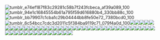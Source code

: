 ![tumblr_e74ef187f83c29281c58b7f243fcbeca_af39a089_100](https://github.com/user-attachments/assets/4c572d9a-fb4a-4ee3-a1bd-288962df00c5)![tumblr_94e1c16845554b61a795f59d616880b4_330bb88c_100](https://github.com/user-attachments/assets/4b981184-52c2-4b18-a949-9801fb86c4e8)![tumblr_bb79907c1cba1c29b04444bb8fe50e72_7380bcd0_100](https://github.com/user-attachments/assets/3a7b6676-2d4c-436e-9796-497754f6e55c)![tumblr_6c54bcc7cdc3d2011c5f384ba9119c71_079f4a0d_100](https://github.com/user-attachments/assets/ffcbcd79-44a6-428e-97a2-e179e6594c49)![](https://64.media.tumblr.com/9392818d0e62cbd50f15ec1a698c182a/0b35bb9647650202-7c/s100x200/7984a2653bf034dc27bcb328ac28916057ea8b8f.gifv)![](https://64.media.tumblr.com/d30418d1c37d8558e1bb8ec0dbea6bba/0b35bb9647650202-f0/s100x200/c75c9a050384d0c103be9cb76ea2eb1d44012a1e.pnj)![](https://64.media.tumblr.com/afddaba9773020ab7c8339aa2cb7c068/0b35bb9647650202-a2/s100x200/c97389f2b5e2cdcbe3b472f755d1d0e9b4232f73.gifv)![](https://64.media.tumblr.com/a41fca6ca167027686cf7906b6776bc2/0b35bb9647650202-55/s100x200/cd2fc2f82758c4b223100547e852bb5f0e5511d9.gifv)![](https://64.media.tumblr.com/f62b5d7bfc3c3e4bf4bb8c12f57f7813/0b35bb9647650202-53/s100x200/f9e22d03db9a8a260adafd5b34e4352c48dc0ca8.gifv)![](https://64.media.tumblr.com/d822b2b9f43f72bba0c90ac45298815f/db05d0327ea36415-63/s100x200/ec93310af8654c19a8321d8cddc4220c66ade3b2.pnj)![](https://64.media.tumblr.com/98114c3ce3ee19af8e66625141f56b13/1722c792cdb8ab55-38/s100x200/6a10f3ba76ba9f484d9fd3147221163a72bacfff.gifv)![](https://64.media.tumblr.com/5a48ab9ad4e0119ba29e6cbf1a40e668/af80e6e2ed7a9c08-15/s100x200/0b75bd38d67bd244297f443da05bc1c9f20d4dc2.pnj)![](https://64.media.tumblr.com/ef97e08089ebb2c448374657bb620f39/af80e6e2ed7a9c08-d3/s100x200/b12123d4d808994f3c9b043656700e834234544f.pnj)![](https://64.media.tumblr.com/3a0741b60bee67325bcf11bdecf12b5c/af80e6e2ed7a9c08-16/s100x200/a4a43654293ec4752c37cb5dbccf75cd921f3ac9.pnj)![](https://64.media.tumblr.com/b7844c6a34614700c5f09d24440e7d50/af80e6e2ed7a9c08-48/s100x200/b37bde409901210b7b714272360619c7203f30d2.pnj)![](https://64.media.tumblr.com/b261f7fae0b84958e89e63e17387572c/4ec521d84c14dfc1-fe/s100x200/16b6c5a7519c231195a05ddaae9f6820b5b8b95c.gifv)![](https://64.media.tumblr.com/a46f8131407f0059718db37faa853a8c/4ec521d84c14dfc1-82/s100x200/a8a199785ef03804d79e70bbe409028401c60c1e.gifv)![](https://64.media.tumblr.com/62672af90491ad9c5b11dc5ac5b43356/b7b112fa68e12955-90/s100x200/0d215a9e913de3c57cb937b7a1c629957581e956.gifv)![](https://64.media.tumblr.com/f2cab686bdb6a059650078d47a15343e/3f0edba32d2cfc14-95/s100x200/c159f3274e9b1d4d8a570d68407d6b03513aaf5f.gifv)![](https://64.media.tumblr.com/6ec8b1682763782dc3e6fbc71fd2c1d2/477cb05121cc24d8-4b/s100x200/ff08e825cb76b7a0aac7718ea76b38cf336c92c1.gifv)![](https://64.media.tumblr.com/91cf32733f9debd544510d690e226cc8/477cb05121cc24d8-33/s100x200/1a47f44a926a9d21f5570207b6787923e5e73a65.gifv)![](https://64.media.tumblr.com/355cad6c51de47ab7f27c36c838bdace/7f9e42b6559e3926-f7/s100x200/68645983872074966d033be47427300e1f5d6953.gifv)![](https://64.media.tumblr.com/c0f8a22fc02bf79636a7d6376afeebec/ec830c2873e0a670-f8/s100x200/cc6a24b9830b353ab9f5eb3e16e71c7d24af34ed.gifv)![](https://64.media.tumblr.com/688b3a744df2cf271c00b235521a7fc0/828bc025e247fab9-f0/s100x200/1cb90e221a1ee4eed24b99e8c729c7b34ed92c85.gifv)![](https://64.media.tumblr.com/36e5b35b87bab1b20fc505ee26c7c291/828bc025e247fab9-d9/s100x200/509c568de4e556ddf8bdaf74b1eeee1e03973a5a.pnj)![](https://64.media.tumblr.com/9dbc9d0eb929e3262e6452ab43570fd0/16f553eb51ea70c0-40/s100x200/5e08b0b99204e381374374a449cb0cf6634baddb.pnj)![](https://64.media.tumblr.com/4b0d4214f03d759a7a8142f88dc32adf/16f553eb51ea70c0-4d/s100x200/dc69127288b0bc984435a967f7296b095fbe1ee6.pnj)![](https://64.media.tumblr.com/6af29e1e77d76bdd5730432bd5fef5e2/13efa5f727578770-5e/s100x200/d20f4b4754e8146101200d83a390d899b0e6f90c.gifv)![](https://64.media.tumblr.com/bd663d1cd83206d12c181d8efca3d773/1565ca17f2057308-07/s100x200/3d10efcc1ed47258c906c1db87684c81181b1824.pnj)![](https://64.media.tumblr.com/9b707c566e9e22a4e43c67a8c4c95d08/1565ca17f2057308-fe/s100x200/3a88bbc66eac00516e01f1316ac4c136b9a474a0.pnj)![](https://64.media.tumblr.com/c697bd43ad6af3d1d53503d13b5ceb9f/d7748cdc31ad4550-d2/s100x200/87ed8e4cd2e1ccb90ea274ee333d7f5703e3ec56.gifv)![](https://64.media.tumblr.com/af38a90026e9d54fffbbd8ebb0819322/d7748cdc31ad4550-17/s100x200/46af373d189808a248c55bfefa0e3b0d2c93ad5c.gifv)![](https://64.media.tumblr.com/8d09c1fc37206bcf86b2ee530862fb81/7ee776a47de38779-b1/s100x200/2544fec4768473b3c131e944c30f765e056e2e2e.gifv)![](https://64.media.tumblr.com/9fdb180dde2152e2a3f8d65e9f787248/7ee776a47de38779-a5/s100x200/2e8cb109dbcba94fcb2bf064f5cf8156096a9192.gifv)![](https://64.media.tumblr.com/2c46782cd8b1deeb9de3ac1f095108f9/836b9b21a21367f0-a2/s100x200/bb632bfe40685c32c1e0d7a22d2cbd46a928d89a.gifv)![](https://64.media.tumblr.com/a1db71ae49f46c900fb8ad1c3f7d6b3d/367f67bd8107c99e-81/s100x200/2483c17b78c0759cc4b9f2ca3609b90c60321674.gifv)![](https://64.media.tumblr.com/eb650df0b7fcb0f905a57182414b7b8f/824d2bef1f4464fb-1e/s100x200/f24ff76a60f7766aed1b5923a0163ae3500a784d.gifv)![](https://64.media.tumblr.com/9b7b65ac90e0d725edc4225891055bd0/e30fa421359a5d97-76/s100x200/a4dfc10596f8a9068154b372700b1bd20badb3f6.pnj)![](https://64.media.tumblr.com/02415f11112db857953d8df9ce3ba305/64265d023f867fb6-61/s100x200/e13c3b34a42b7071bcbaafa0e63498b50a463fcf.pnj)![](https://64.media.tumblr.com/712cd32c1152c99d528f0fe3b5a4a1aa/c7376ab3eac68840-03/s100x200/57fe01841ff271b1a6f3f50719e1df6ba129056a.pnj)![](https://64.media.tumblr.com/b5622a2bb517182a40181e79238d1ed7/c7376ab3eac68840-83/s100x200/2426bd3ce3d68557539e35cb71f4a9e37a4232d1.pnj)![](https://64.media.tumblr.com/84a4825a49a1a2dce14b67c176f28777/b415327962db018a-2c/s100x200/0c32ca7784e1ef53eff4d1cd58da272a3fe2d849.gifv)![](https://64.media.tumblr.com/14c5b1ec36fa7281ad9ce9bfe6be361b/c0a341c23cad5899-21/s100x200/a55da2f808006ef5261a217b7d498b0a74ad22f5.pnj)![](https://64.media.tumblr.com/70eaec33eb765f15872ffcda9c34eb40/44ef4692ce77a4e0-8e/s250x400/bf8c0e7ff13fd3d365f0d4bf968712f25c4103c5.gifv)![](https://images-wixmp-ed30a86b8c4ca887773594c2.wixmp.com/f/822cc405-b3b5-4dca-8d21-876f068287e2/d86l4ml-237240bd-6cb5-4f42-bcfc-472d5f15dd45.png/v1/fill/w_99,h_56,q_80,strp/oc_x_canon_shipper_by_asahigirl_d86l4ml-fullview.jpg?token=eyJ0eXAiOiJKV1QiLCJhbGciOiJIUzI1NiJ9.eyJzdWIiOiJ1cm46YXBwOjdlMGQxODg5ODIyNjQzNzNhNWYwZDQxNWVhMGQyNmUwIiwiaXNzIjoidXJuOmFwcDo3ZTBkMTg4OTgyMjY0MzczYTVmMGQ0MTVlYTBkMjZlMCIsIm9iaiI6W1t7ImhlaWdodCI6Ijw9NTYiLCJwYXRoIjoiXC9mXC84MjJjYzQwNS1iM2I1LTRkY2EtOGQyMS04NzZmMDY4Mjg3ZTJcL2Q4Nmw0bWwtMjM3MjQwYmQtNmNiNS00ZjQyLWJjZmMtNDcyZDVmMTVkZDQ1LnBuZyIsIndpZHRoIjoiPD05OSJ9XV0sImF1ZCI6WyJ1cm46c2VydmljZTppbWFnZS5vcGVyYXRpb25zIl19._0eTE_wjvuhYVK_OmMHJGyOJXsu6mNqWmLS94GVit7c)![](https://images-wixmp-ed30a86b8c4ca887773594c2.wixmp.com/f/db747121-5db6-471b-9cc2-8159df3186d6/dg5i91r-6dfd94b6-9620-4c13-b253-a2b3e8ab2c2a.gif?token=eyJ0eXAiOiJKV1QiLCJhbGciOiJIUzI1NiJ9.eyJzdWIiOiJ1cm46YXBwOjdlMGQxODg5ODIyNjQzNzNhNWYwZDQxNWVhMGQyNmUwIiwiaXNzIjoidXJuOmFwcDo3ZTBkMTg4OTgyMjY0MzczYTVmMGQ0MTVlYTBkMjZlMCIsIm9iaiI6W1t7InBhdGgiOiJcL2ZcL2RiNzQ3MTIxLTVkYjYtNDcxYi05Y2MyLTgxNTlkZjMxODZkNlwvZGc1aTkxci02ZGZkOTRiNi05NjIwLTRjMTMtYjI1My1hMmIzZThhYjJjMmEuZ2lmIn1dXSwiYXVkIjpbInVybjpzZXJ2aWNlOmZpbGUuZG93bmxvYWQiXX0.npV5u6ODjZE2CjEThwlfRkToxGyWsVvFyTiptXiXrlQ)![](https://images-wixmp-ed30a86b8c4ca887773594c2.wixmp.com/f/db747121-5db6-471b-9cc2-8159df3186d6/dg3m6gm-4d88d59a-9995-4f92-9700-246468ea26b8.gif?token=eyJ0eXAiOiJKV1QiLCJhbGciOiJIUzI1NiJ9.eyJzdWIiOiJ1cm46YXBwOjdlMGQxODg5ODIyNjQzNzNhNWYwZDQxNWVhMGQyNmUwIiwiaXNzIjoidXJuOmFwcDo3ZTBkMTg4OTgyMjY0MzczYTVmMGQ0MTVlYTBkMjZlMCIsIm9iaiI6W1t7InBhdGgiOiJcL2ZcL2RiNzQ3MTIxLTVkYjYtNDcxYi05Y2MyLTgxNTlkZjMxODZkNlwvZGczbTZnbS00ZDg4ZDU5YS05OTk1LTRmOTItOTcwMC0yNDY0NjhlYTI2YjguZ2lmIn1dXSwiYXVkIjpbInVybjpzZXJ2aWNlOmZpbGUuZG93bmxvYWQiXX0.4GcisN-3gLYpkUe7x_qg_F_GJlfgq1gTkaw1MwPD-u0)![](https://images-wixmp-ed30a86b8c4ca887773594c2.wixmp.com/f/c5e1fc45-d597-4d37-9170-4e0bee4fe49f/d1hkxvp-dbe32337-dbd4-4a48-9d51-01fed8e56e2f.png?token=eyJ0eXAiOiJKV1QiLCJhbGciOiJIUzI1NiJ9.eyJzdWIiOiJ1cm46YXBwOjdlMGQxODg5ODIyNjQzNzNhNWYwZDQxNWVhMGQyNmUwIiwiaXNzIjoidXJuOmFwcDo3ZTBkMTg4OTgyMjY0MzczYTVmMGQ0MTVlYTBkMjZlMCIsIm9iaiI6W1t7InBhdGgiOiJcL2ZcL2M1ZTFmYzQ1LWQ1OTctNGQzNy05MTcwLTRlMGJlZTRmZTQ5ZlwvZDFoa3h2cC1kYmUzMjMzNy1kYmQ0LTRhNDgtOWQ1MS0wMWZlZDhlNTZlMmYucG5nIn1dXSwiYXVkIjpbInVybjpzZXJ2aWNlOmZpbGUuZG93bmxvYWQiXX0.cusPX2sBNfQY7YvoOrp7yhlR6yPpT6zX7YLyDiWokTE)![](https://images-wixmp-ed30a86b8c4ca887773594c2.wixmp.com/f/526a7678-cd83-42aa-b098-6096e283942a/dack0uf-0e464d29-230a-4d7b-8949-1f10344dce95.png?token=eyJ0eXAiOiJKV1QiLCJhbGciOiJIUzI1NiJ9.eyJzdWIiOiJ1cm46YXBwOjdlMGQxODg5ODIyNjQzNzNhNWYwZDQxNWVhMGQyNmUwIiwiaXNzIjoidXJuOmFwcDo3ZTBkMTg4OTgyMjY0MzczYTVmMGQ0MTVlYTBkMjZlMCIsIm9iaiI6W1t7InBhdGgiOiJcL2ZcLzUyNmE3Njc4LWNkODMtNDJhYS1iMDk4LTYwOTZlMjgzOTQyYVwvZGFjazB1Zi0wZTQ2NGQyOS0yMzBhLTRkN2ItODk0OS0xZjEwMzQ0ZGNlOTUucG5nIn1dXSwiYXVkIjpbInVybjpzZXJ2aWNlOmZpbGUuZG93bmxvYWQiXX0.ASlHpKq-2sP5paEH-Enjq5FYHrJOQcaLka23F0nIvGU)![](https://images-wixmp-ed30a86b8c4ca887773594c2.wixmp.com/f/f6849d7d-78c1-4a7f-a615-75916a26de8b/dacm1h2-3e6c5032-7793-494c-972a-951679d36ce2.png?token=eyJ0eXAiOiJKV1QiLCJhbGciOiJIUzI1NiJ9.eyJzdWIiOiJ1cm46YXBwOjdlMGQxODg5ODIyNjQzNzNhNWYwZDQxNWVhMGQyNmUwIiwiaXNzIjoidXJuOmFwcDo3ZTBkMTg4OTgyMjY0MzczYTVmMGQ0MTVlYTBkMjZlMCIsIm9iaiI6W1t7InBhdGgiOiJcL2ZcL2Y2ODQ5ZDdkLTc4YzEtNGE3Zi1hNjE1LTc1OTE2YTI2ZGU4YlwvZGFjbTFoMi0zZTZjNTAzMi03NzkzLTQ5NGMtOTcyYS05NTE2NzlkMzZjZTIucG5nIn1dXSwiYXVkIjpbInVybjpzZXJ2aWNlOmZpbGUuZG93bmxvYWQiXX0.RXcvTlCJdOpvc77Z912sctvHZBvCUNNTOpQ6jayYZRs)![](https://images-wixmp-ed30a86b8c4ca887773594c2.wixmp.com/f/5b5712f7-803b-4b98-ba97-749f1a107087/d9x2ekd-82d33ae1-0458-4beb-af1e-a81e2dc8edaa.gif?token=eyJ0eXAiOiJKV1QiLCJhbGciOiJIUzI1NiJ9.eyJzdWIiOiJ1cm46YXBwOjdlMGQxODg5ODIyNjQzNzNhNWYwZDQxNWVhMGQyNmUwIiwiaXNzIjoidXJuOmFwcDo3ZTBkMTg4OTgyMjY0MzczYTVmMGQ0MTVlYTBkMjZlMCIsIm9iaiI6W1t7InBhdGgiOiJcL2ZcLzViNTcxMmY3LTgwM2ItNGI5OC1iYTk3LTc0OWYxYTEwNzA4N1wvZDl4MmVrZC04MmQzM2FlMS0wNDU4LTRiZWItYWYxZS1hODFlMmRjOGVkYWEuZ2lmIn1dXSwiYXVkIjpbInVybjpzZXJ2aWNlOmZpbGUuZG93bmxvYWQiXX0.acXlebCkyvwElqOWcJnWXuwAoJuMV4z1oyyX-6sHf8g)![](https://images-wixmp-ed30a86b8c4ca887773594c2.wixmp.com/f/b7c85fee-302f-401d-acbd-f2943d9c9e95/d18yq4i-b6c2aae3-d1be-4e4e-8a7c-26226c6d50d7.gif?token=eyJ0eXAiOiJKV1QiLCJhbGciOiJIUzI1NiJ9.eyJzdWIiOiJ1cm46YXBwOjdlMGQxODg5ODIyNjQzNzNhNWYwZDQxNWVhMGQyNmUwIiwiaXNzIjoidXJuOmFwcDo3ZTBkMTg4OTgyMjY0MzczYTVmMGQ0MTVlYTBkMjZlMCIsIm9iaiI6W1t7InBhdGgiOiJcL2ZcL2I3Yzg1ZmVlLTMwMmYtNDAxZC1hY2JkLWYyOTQzZDljOWU5NVwvZDE4eXE0aS1iNmMyYWFlMy1kMWJlLTRlNGUtOGE3Yy0yNjIyNmM2ZDUwZDcuZ2lmIn1dXSwiYXVkIjpbInVybjpzZXJ2aWNlOmZpbGUuZG93bmxvYWQiXX0.U1H567oHfep46TJ0kZHU_pLpYVyLVlBf9zcpVSkAUR0)![](https://images-wixmp-ed30a86b8c4ca887773594c2.wixmp.com/f/f983145b-5a59-4ee3-bf1d-83a36da8e713/d3k44qu-e7d69d92-dd53-4a47-821c-d34c6edd3bcb.gif?token=eyJ0eXAiOiJKV1QiLCJhbGciOiJIUzI1NiJ9.eyJzdWIiOiJ1cm46YXBwOjdlMGQxODg5ODIyNjQzNzNhNWYwZDQxNWVhMGQyNmUwIiwiaXNzIjoidXJuOmFwcDo3ZTBkMTg4OTgyMjY0MzczYTVmMGQ0MTVlYTBkMjZlMCIsIm9iaiI6W1t7InBhdGgiOiJcL2ZcL2Y5ODMxNDViLTVhNTktNGVlMy1iZjFkLTgzYTM2ZGE4ZTcxM1wvZDNrNDRxdS1lN2Q2OWQ5Mi1kZDUzLTRhNDctODIxYy1kMzRjNmVkZDNiY2IuZ2lmIn1dXSwiYXVkIjpbInVybjpzZXJ2aWNlOmZpbGUuZG93bmxvYWQiXX0.RqYO6Xc0cuAmamX0ivBhcIP3J-xnbeWOTImX8uZRfZ4)![](https://images-wixmp-ed30a86b8c4ca887773594c2.wixmp.com/f/a391f76f-3501-4e36-b7b7-90578c6d6f00/d4fnxs8-ca94d3ff-991f-4a09-bf51-b484cf51435d.png?token=eyJ0eXAiOiJKV1QiLCJhbGciOiJIUzI1NiJ9.eyJzdWIiOiJ1cm46YXBwOjdlMGQxODg5ODIyNjQzNzNhNWYwZDQxNWVhMGQyNmUwIiwiaXNzIjoidXJuOmFwcDo3ZTBkMTg4OTgyMjY0MzczYTVmMGQ0MTVlYTBkMjZlMCIsIm9iaiI6W1t7InBhdGgiOiJcL2ZcL2EzOTFmNzZmLTM1MDEtNGUzNi1iN2I3LTkwNTc4YzZkNmYwMFwvZDRmbnhzOC1jYTk0ZDNmZi05OTFmLTRhMDktYmY1MS1iNDg0Y2Y1MTQzNWQucG5nIn1dXSwiYXVkIjpbInVybjpzZXJ2aWNlOmZpbGUuZG93bmxvYWQiXX0.jbkP_9tfRcfe5EJLB80I9ZjOxO06GRDj4fTUp-OxfSg)














